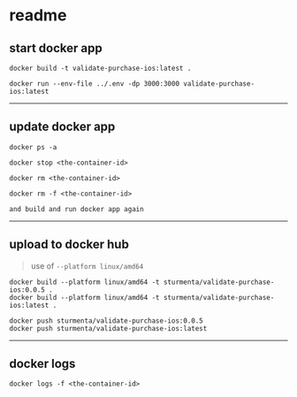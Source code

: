 # readme

## start docker app

```
docker build -t validate-purchase-ios:latest .

docker run --env-file ../.env -dp 3000:3000 validate-purchase-ios:latest

```

---

## update docker app

```
docker ps -a

docker stop <the-container-id>

docker rm <the-container-id>

docker rm -f <the-container-id>
```

`and build and run docker app again`

---

## upload to docker hub

> use of `--platform linux/amd64`

```
docker build --platform linux/amd64 -t sturmenta/validate-purchase-ios:0.0.5 .
docker build --platform linux/amd64 -t sturmenta/validate-purchase-ios:latest .

docker push sturmenta/validate-purchase-ios:0.0.5
docker push sturmenta/validate-purchase-ios:latest
```

---

## docker logs

```
docker logs -f <the-container-id>
```
